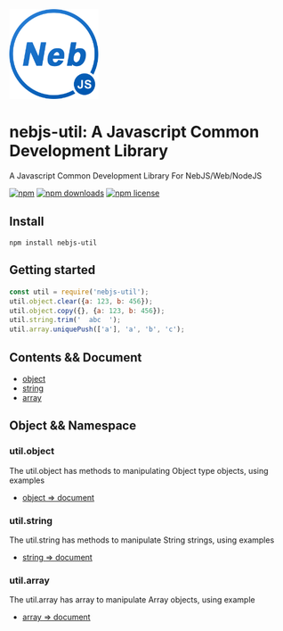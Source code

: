 <img width="160px" src="https://raw.githubusercontent.com/nebjs/nebjs-util-web/master/images/logo.png">

# nebjs-util: A Javascript Common Development Library

A Javascript Common Development Library For NebJS/Web/NodeJS

[![npm](https://img.shields.io/npm/v/nebjs-util.svg)](https://www.npmjs.com/package/nebjs-util)
[![npm downloads](https://img.shields.io/npm/dm/nebjs-util.svg)](https://www.npmjs.com/package/nebjs-util)
[![npm license](https://img.shields.io/npm/l/nebjs-util.svg)](https://www.npmjs.com/package/nebjs-util)

## Install

```
npm install nebjs-util
```

## Getting started
```javascript
const util = require('nebjs-util');
util.object.clear({a: 123, b: 456});
util.object.copy({}, {a: 123, b: 456});
util.string.trim('  abc  ');
util.array.uniquePush(['a'], 'a', 'b', 'c');
```

## Contents && Document

- [object](/doc/object.md)
- [string](/doc/string.md)
- [array](/doc/array.md)

<span id="object"></span>

## Object && Namespace
### util.object
The util.object has methods to manipulating Object type objects, using examples
- [object  => document](/doc/object.md)

### util.string
The util.string has methods to manipulate String strings, using examples
- [string  => document](/doc/string.md)

### util.array
The util.array has array to manipulate Array objects, using example
- [array  => document](/doc/array.md)

